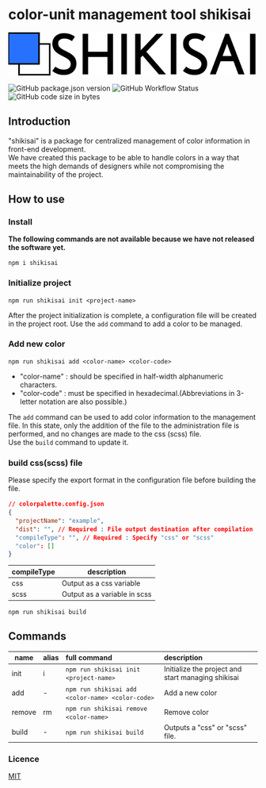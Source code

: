 # color-unit management tool shikisai

![shikisai color-unit management tool](/static/assets/logo/no_description.min.svg)

![GitHub package.json version](https://img.shields.io/github/package-json/v/ken7253/shikisai?style=flat-square)
![GitHub Workflow Status](https://img.shields.io/github/workflow/status/ken7253/shikisai/CodeQL?style=flat-square)
![GitHub code size in bytes](https://img.shields.io/github/languages/code-size/ken7253/shikisai?style=flat-square)

## Introduction

"shikisai" is a package for centralized management of color information in front-end development.  
We have created this package to be able to handle colors in a way that meets the high demands of designers while not compromising the maintainability of the project.

## How to use

### Install

**The following commands are not available because we have not released the software yet.**

```shell
npm i shikisai
```

### Initialize project

```npm
npm run shikisai init <project-name>
```

After the project initialization is complete, a configuration file will be created in the project root.
Use the `add` command to add a color to be managed.

### Add new color

```npm
npm run shikisai add <color-name> <color-code>
```

- "color-name" : should be specified in half-width alphanumeric characters.
- "color-code" : must be specified in hexadecimal.(Abbreviations in 3-letter notation are also possible.)

The `add` command can be used to add color information to the management file.
In this state, only the addition of the file to the administration file is performed, and no changes are made to the css (scss) file.  
Use the `build` command to update it.

### build css(scss) file

Please specify the export format in the configuration file before building the file.  

```json
// colorpalette.config.json
{
  "projectName": "example",
  "dist": "", // Required : File output destination after compilation
  "compileType": "", // Required : Specify "css" or "scss"
  "color": []
}
```

| compileType | description                  |
| ----------- | ---------------------------- |
| css         | Output as a css variable     |
| scss        | Output as a variable in scss |

```npm
npm run shikisai build
```

## Commands

| name   | alias | full command                                     | description                                        |
| ------ | ----- | :----------------------------------------------- | :------------------------------------------------- |
| init   | i     | `npm run shikisai init <project-name>`           | Initialize the project and start managing shikisai |
| add    | -     | `npm run shikisai add <color-name> <color-code>` | Add a new color                                    |
| remove | rm    | `npm run shikisai remove <color-name>`           | Remove color                                       |
| build  | -     | `npm run shikisai build`                         | Outputs a "css" or "scss" file.                    |

### Licence

[MIT](/LICENSE)
